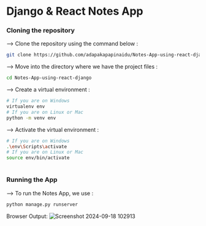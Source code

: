 
# Django & React Notes App

### Cloning the repository

--> Clone the repository using the command below :
```bash
git clone https://github.com/adapakapapinaidu/Notes-App-using-react-django.git

```

--> Move into the directory where we have the project files : 
```bash
cd Notes-App-using-react-django

```

--> Create a virtual environment :
```bash
# If you are on Windows
virtualenv env
# If you are on Linux or Mac
python -m venv env
```

--> Activate the virtual environment :
```bash
# If you are on Windows
.\env\Scripts\activate
# If you are on Linux or Mac
source env/bin/activate
```

#

### Running the App

--> To run the Notes App, we use :
```bash
python manage.py runserver
```
Browser Output:
![Screenshot 2024-09-18 102913](https://github.com/user-attachments/assets/a8e5463f-d936-464a-8803-5714683851d5)


